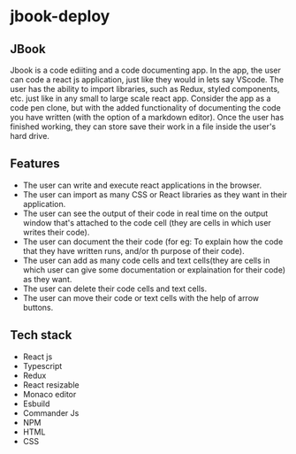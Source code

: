 # jbook-deploy

## JBook
Jbook is a code ediiting and a code documenting app. In the app, the user can code a react js application, just like they would in lets say VScode. The user has the ability to import libraries, such as Redux, styled components, etc. just like in any small to large scale react app. Consider the app as a code pen clone, but with the added functionality of documenting the code you have written (with the option of a markdown editor). Once the user has finished working, they can store save their work in a file inside the user's hard drive.

## Features
- The user can write and execute react applications in the browser.
- The user can import as many CSS or React libraries as they want in their application.
- The user can see the output of their code in real time on the output window that's attached to the code cell (they are cells in which user writes their code).
- The user can document the their code (for eg: To explain how the code that they have written runs, and/or th purpose of their code).
- The user can add as many code cells and text cells(they are cells in which user can give some documentation or explaination for their code) as they want.
- The user can delete their code cells and text cells.
- The user can move their code or text cells with the help of arrow buttons. 

## Tech stack
- React js
- Typescript
- Redux
- React resizable
- Monaco editor
- Esbuild
- Commander Js
- NPM
- HTML
- CSS
